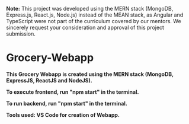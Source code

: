 **Note:** This project was developed using the MERN stack (MongoDB, Express.js, React.js, Node.js) instead of the MEAN stack, as Angular and TypeScript were not part of the curriculum covered by our mentors.
We sincerely request your consideration and approval of this project submission.


# Grocery-Webapp


**This Grocery Webapp is created using the MERN stack (MongoDB, ExpressJS, ReactJS and NodeJS).**


**To execute  frontend, run "npm start" in the terminal.**


**To run backend, run "npm start" in the terminal.**


**Tools used: VS Code for creation of Webapp.**
